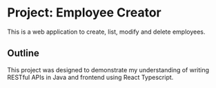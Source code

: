 # Project: Employee Creator</a>

This is a web application to create, list, modify and delete employees.

## Outline

This project was designed to demonstrate my understanding of writing RESTful APIs in Java and frontend using React Typescript.
